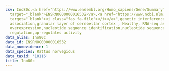 ```yaml
---
csv: Ino80c,<a href="https://www.ensembl.org/Homo_sapiens/Gene/Summary?db=core;g=ENSRNOG00000016532"
  target="_blank">ENSRNOG00000016532</a>,<a href="https://www.ncbi.nlm.nih.gov/pubmed/30467350"
  target="_blank"><i class="fas fa-file"></i></a>",genetic interference,functional
  association,granular layer of cerebellar cortex , Healthy, RNA-seq assay, hsf-1
  overexpression,nucleotide sequence identification,nucleotide sequence identification,transcriptional
  regulation,up-regulates activity
data_alias: Ino80c
data_id: ENSRNOG00000016532
data_numevidence: 1
data_species: Rattus norvegicus
data_taxid: '10116'
title: Ino80c
---
```

